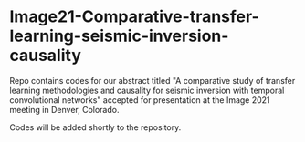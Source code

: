 # Image21-Comparative-transfer-learning-seismic-inversion-causality
Repo contains codes for our abstract titled "A comparative study of transfer learning methodologies and causality for seismic inversion with temporal convolutional networks" accepted for presentation at the Image 2021 meeting in Denver, Colorado.

Codes will be added shortly to the repository.
